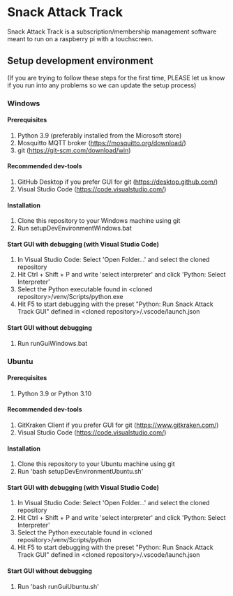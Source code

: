 # Snack Attack Track
Snack Attack Track is a subscription/membership management software meant to run on a raspberry pi with a touchscreen.

## Setup development environment
(If you are trying to follow these steps for the first time, PLEASE let us know if you run into any problems so we can update the setup process)
### Windows
#### Prerequisites
1. Python 3.9 (preferably installed from the Microsoft store)
2. Mosquitto MQTT broker (https://mosquitto.org/download/)
3. git (https://git-scm.com/download/win)

####  Recommended dev-tools
1. GitHub Desktop if you prefer GUI for git (https://desktop.github.com/)
2. Visual Studio Code (https://code.visualstudio.com/)

#### Installation
1. Clone this repository to your Windows machine using git
2. Run setupDevEnvironmentWindows.bat

#### Start GUI with debugging (with Visual Studio Code)
1. In Visual Studio Code: Select 'Open Folder...' and select the cloned repository
2. Hit Ctrl + Shift + P and write 'select interpreter' and click 'Python: Select Interpreter'
3. Select the Python executable found in \<cloned repository\>/venv/Scripts/python.exe
4. Hit F5 to start debugging with the preset "Python: Run Snack Attack Track GUI" defined in  \<cloned repository\>/.vscode/launch.json

#### Start GUI without debugging
1. Run runGuiWindows.bat

### Ubuntu
#### Prerequisites
1. Python 3.9 or Python 3.10

####  Recommended dev-tools
1. GitKraken Client if you prefer GUI for git (https://www.gitkraken.com/)
2. Visual Studio Code (https://code.visualstudio.com/)

#### Installation
[//]: <> (<area>-tag to escape hyper-link creation)
1. Clone this repository to your Ubuntu machine using git
2. Run 'bash setupDevEnvironmentUbuntu.<area>sh'

#### Start GUI with debugging (with Visual Studio Code)
1. In Visual Studio Code: Select 'Open Folder...' and select the cloned repository
2. Hit Ctrl + Shift + P and write 'select interpreter' and click 'Python: Select Interpreter'
3. Select the Python executable found in \<cloned repository\>/venv/Scripts/python
4. Hit F5 to start debugging with the preset "Python: Run Snack Attack Track GUI" defined in  \<cloned repository\>/.vscode/launch.json

#### Start GUI without debugging
[//]: <> (<area>-tag to escape hyper-link creation)
1. Run 'bash runGuiUbuntu.<area>sh'
